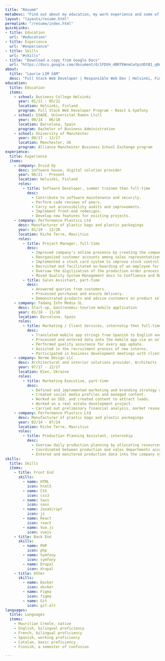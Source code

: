 ```yaml
---
title: "Résumé"
metaDesc: "Find out about my education, my work experience and some of my skills"
layout: "layouts/resume.html"
permalink: "/resume/index.html"
quickLinks:
- title: Education
  url: "#education"
- title: Experience
  url: "#experience"
- title: Skills
  url: "#skills"
- title: "Download a copy from Google Docs"
  url: "https://docs.google.com/document/d/1FDVH_4BRTEWnmCwYpzUDtB1_q0nOVdNdJMHP-rrP4Jc/edit?usp=sharing"
about:
  title: "Laurie LIM SAM"
  desc: "Full Stack Web Developer | Responsible Web Dev | Helsinki, Finland"
education:
  title: Education
  items:
    - school: Business College Helsinki
      year: 01/21 - 05/22
      location: Helsinki, Finland
      program: Full Stack Web Developer Program – React & Symfony
    - school: ESADE, Universitat Ramon Llull
      year: 09/14 - 06/18
      location: Barcelona, Spain
      program: Bachelor of Business Administration
    - school: University of Manchester
      year: 09/17 - 12/17
      location: Manchester, UK
      program: Alliance Manchester Business School Exchange program
experience:
  title: Experience
  items:
    - company: Druid Oy
      desc: Software house, digital solution provider
      year: 06/21 - Present
      location: Helsinki, Finland
      roles:
        - title: Software Developer, summer trainee then full-time
          desc:
            - Contribute to software maintenance and security.
            - Perform code reviews of peers.
            - Carry out accessibility audits and improvements.
            - Implement front-end redesigns.
            - Develop new features for existing projects.
    - company: Performance Plastics Ltd
      desc: Manufacturer of plastic bags and plastic packagings
      year: 01/19 - 12/20
      location: Riche Terre, Mauritius
      roles:
        - title: Project Manager, full-time
          desc:
            - Improved company’s online presence by creating the company website (design and development), updating company information on social media, and performing SEO.
            - Reorganized customer accounts among sales representatives according to customer behaviour and each representatives’ capacity to improve customer service.
            - Implemented a stock card system to improve stock control of standard items.
            - Recruited and facilitated on-boarding of an employee for a new job role to ensure information tracking of operations.
            - Oversaw the digitization of the production order process following the outbreak of the coronavirus.
            - Moved Quality System Management docs to Confluence and Non-Conforming product tracking to Jira Core.
        - title: Sales Assistant, part-time
          desc:
            - Answered queries from customers.
            - Processed purchases and ensure delivery.
            - Demonstrated products and advise customers on product selection.
    - company: Tadang Info Media SL
      desc: Start-up, Gastronomic-tourism mobile application
      year: 01/18 - 11/18
      location: Barcelona, Spain
      roles:
        - title: Marketing / Client Services, internship then full-time
          desc:
            - Translated mobile app strings from Spanish to English and French.
            - Processed and entered data onto the mobile app via an online interface.
            - Performed quality assurance for every app update.
            - Assisted in the recruitment process of new interns.
            - Participated in business development meetings with clients.
    - company: Norme Design LLC
      desc: Architectural and interior solutions provider, Architects
      year: 07/17 - 12/17
      location: Kiev, Ukraine
      roles:
        - title: Marketing Executive, part-time
          desc:
            - Defined and implemented marketing and branding strategy of company.
            - Created social media profiles and managed content.
            - Worked on SEO, and created content to attract leads.
            - Worked on a real estate development project.
            - Carried out preliminary financial analysis, market research, site analysis, connectivity study, and competitor analysis.
    - company: Performance Plastics Ltd
      desc: Manufacturer of plastic bags and plastic packagings
      year: 02/14 - 07/14
      location: Riche Terre, Mauritius
      roles:
        - title: Production Planning Assistant, internship
          desc:
            - Oversaw daily production planning by allocating resources accordingly.
            - Coordinated between production and sales departments accommodating urgent orders, to ensure free flowing production and on-time delivery.
            - Entered and monitored production data into the company system daily.
skills:
  title: Skills
  items:
    - title: Front End
      skills:
        - name: HTML
          icon: html5
        - name: CSS
          icon: css3
        - name: Sass
          icon: sass
        - name: JavaScript
          icon: js
        - name: React
          icon: react
        - name: Vue.js
          icon: vuejs
    - title: Back End
      skills:
        - name: PHP
          icon: php
        - name: Symfony
          icon: symfony
        - name: Drupal
          icon: drupal
    - title: Other
      skills:
        - name: Docker
          icon: docker
        - name: Figma
          icon: figma
        - name: Git
          icon: git-alt
languages:
  title: Languages
  items:
    - Mauritian Creole, native
    - English, bilingual proficiency
    - French, bilingual proficiency
    - Spanish, working proficiency
    - Catalan, basic proficiency
    - Finnish, a semester of confusion

---
```








